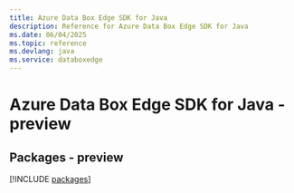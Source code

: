 ```yaml
---
title: Azure Data Box Edge SDK for Java
description: Reference for Azure Data Box Edge SDK for Java
ms.date: 06/04/2025
ms.topic: reference
ms.devlang: java
ms.service: databoxedge
---
```

# Azure Data Box Edge SDK for Java - preview
## Packages - preview
[!INCLUDE [packages](data-box-edge-index.md)]